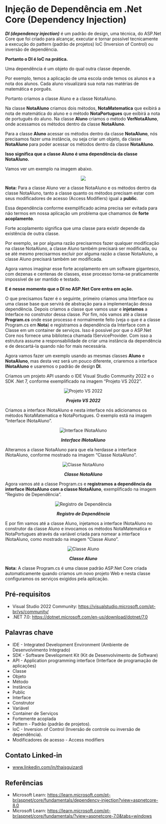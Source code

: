 # Injeção de Dependência em .Net Core (Dependency Injection)

**_DI (dependency injection)_** é um padrão de design, uma técnica, do ASP.Net Core que foi criado para alcançar, executar e tornar possível tecnicamente a execução do pattern (padrão de projetos) IoC (Inversion of Control) ou inversão de dependência. 

**Portanto o DI é IoC na prática.**

Uma dependência é um objeto do qual outra classe depende.

Por exemplo, temos a aplicação de uma escola onde temos os alunos e a nota dos alunos. Cada aluno visualizará sua nota nas matérias de matemática e porguês.

Portanto criamos a classe Aluno e a classe NotaAluno.

Na classe **NotaAluno** criamos dois métodos, **NotaMatematica** que exibirá a nota de matemática do aluno e o método **NotaPortugues** que exibirá a nota de português do aluno. Na classe **Aluno** criamos o método **VerNotaAluno**, onde acessamos os métodos dentro da classe **NotaAluno**.

Para a classe **Aluno** acessar os métodos dentro da classe **NotaAluno**, nós precisamos fazer uma instância, ou seja criar um objeto, da classe **NotaAluno** para poder acessar os métodos dentro da classe **NotaAluno**.

**Isso significa que a classe Aluno é uma dependência da classe NotaAluno.**

Vamos ver um exemplo na imagem abaixo.

<p align="center">
  <img src="https://github.com/ThaisGuizardi/dependency-injection/assets/3730961/9d48e4ff-0c90-4f6f-8148-3fa82f853563">
</p>

**Nota:**
Para a classe Aluno ver a classe NotaAluno e os métodos dentro da classe NotaAluno, tanto a classe quanto os métodos precisam estar com seus modificadores de acesso (Access Modifiers) igual a **public**.

Essa dependência conforme exemplificado acima precisa ser evitada para não termos em nossa aplicação um problema que chamamos de **forte acoplamento**. 

Forte acoplamento significa que uma classe para existir depende da existência de outra classe. 

Por exemplo, se por alguma razão precisarmos fazer qualquer modificação na classe NotaAluno, a classe Aluno também precisará ser modificada, ou se até mesmo precisarmos excluir por alguma razão a classe NotaAluno, a classe Aluno precisará também ser modificada.

Agora vamos imaginar esse forte acoplamento em um software gigantesco, com dezenas e centenas de classes, esse processo torna-se praticamente impossível de ser mantido e testado.

**E é nesse momento que o DI no ASP.Net Core entra em ação.**

O que precisamos fazer é o seguinte, primeiro criamos uma Interface ou uma classe base que servirá de abstração para a implementação dessa dependência.
Depois criamos a classe que vamos usar e **injetamos** a Interface no construtor dessa classe.
Por fim, nós vamos até a classe **Program.cs** onde esse processo é normalmente feito (veja o que é a classe Program.cs em **Nota**) e registramos a dependência da Interface com a Classe em um container de serviços.
Isso é possível por que o ASP.Net Core nos fornece uma biblioteca chamada IServiceProvider.
Com isso a estrutura assume a responsabilidade de criar uma instância da dependência e de descartá-la quando não for mais necessária.

Agora vamos fazer um exemplo usando as mesmas classes **Aluno** e **NotaAluno**, mas desta vez será um pouco diferente, criaremos a interface **INotaAluno** e usaremos o padrão de design **DI**.

Criamos um projeto API usando o IDE Visual Studio Community 2022 e o SDK .Net 7, conforme exemplificado na imagem “Projeto VS 2022”.

<p align="center">
  <img src="https://github.com/ThaisGuizardi/dependency-injection/assets/3730961/4bd258db-754f-4985-bd15-3137637a299e" alt="Projeto VS 2022">
  <p align="center"><b><i>Projeto VS 2022</i></b></p>
</p>

Criamos a interface INotaAluno e nesta interface nós adicionamos os métodos NotaMatematica e NotaPortugues. O exemplo está na imagem “Interface INotaAluno”.

<p align="center">
  <img src="https://github.com/ThaisGuizardi/dependency-injection/assets/3730961/bd98309b-eae6-4035-956c-65fb6f62fd50" alt="Interface INotaAluno">
  <p align="center"><b><i>Interface INotaAluno</i></b></p>
</p>

Alteramos a classe NotaAluno para que ela herdasse a interface INotaAluno, conforme mostrado na imagem “Classe NotaAluno”.

<p align="center">
  <img src="https://github.com/ThaisGuizardi/dependency-injection/assets/3730961/cd887c91-5542-4a4b-b3e8-dafb9a175d92" alt="Classe NotaAluno">
  <p align="center"><b><i>Classe NotaAluno</i></b></p>
</p>

Agora vamos até a classe Program.cs e **registramos a dependência da interface INotaAluno com a classe NotaAluno**, exemplificado na imagem “Registro de Dependência”.

<p align="center">
  <img src="https://github.com/ThaisGuizardi/dependency-injection/assets/3730961/b8e6fdc1-c205-4382-94e7-7a52568c902a" alt="Registro de Dependência">
  <p align="center"><b><i>Registro de Dependência</i></b></p>
</p>

E por fim vamos até a classe Aluno, injetamos a interface INotaAluno no construtor da classe Aluno e invocamos os métodos NotaMatematica e NotaPortugues através da variável criada para nomear a interface INotaAluno, como mostrado na imagem “Classe Aluno”.

<p align="center">
  <img src="https://github.com/ThaisGuizardi/dependency-injection/assets/3730961/79ae5081-2d85-4419-950b-3ad3a981fd2f" alt="Classe Aluno">
  <p align="center"><b><i>Classe Aluno</i></b></p>
</p>

**Nota:** A classe Program.cs é uma classe padrão ASP.Net Core criada automaticamente quando criamos um novo projeto Web e nesta classe configuramos os serviços exigidos pela aplicação.

## Pré-requisitos

- Visual Studio 2022 Community: https://visualstudio.microsoft.com/pt-br/vs/community/
- .NET 7.0: https://dotnet.microsoft.com/en-us/download/dotnet/7.0

## Palavras chave
- IDE - Integrated Development Environment (Ambiente de Desenvolvimento Integrado)
- SDK - Software Development Kit (Kit de Desenvolvimento de Software)
- API - Application programming interface (Interface de programação de aplicações)
- Classe
- Objeto
- Método
- Instância
- Public
- Interface
- Construtor
- Variável
- Container de Serviços
- Fortemente acoplada
- Pattern - Padrão (padrão de projetos).
- IoC - Inversion of Control (Inversão de controle ou inversão de dependência).
- Modificadores de acesso - Access modifiers

## Contato Linked-in

- www.linkedin.com/in/thaisguizardi

## Referências
- Microsoft Learn: https://learn.microsoft.com/pt-br/aspnet/core/fundamentals/dependency-injection?view=aspnetcore-8.0
- Microsoft Learn: https://learn.microsoft.com/pt-br/aspnet/core/fundamentals/?view=aspnetcore-7.0&tabs=windows
